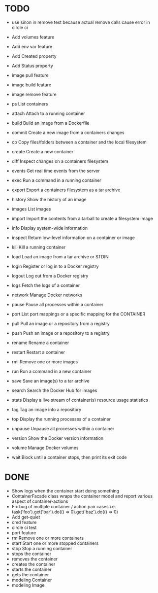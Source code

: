 # TODO
- use sinon in remove test because actual remove calls cause error in circle ci
- Add volumes feature
- Add env var feature
- Add Created property
- Add Status property
- image pull feature
- image build feature
- image remove feature

- ps        List containers
- attach    Attach to a running container
- build     Build an image from a Dockerfile
- commit    Create a new image from a containers changes
- cp        Copy files/folders between a container and the local filesystem
- create    Create a new container
- diff      Inspect changes on a containers filesystem
- events    Get real time events from the server
- exec      Run a command in a running container
- export    Export a containers filesystem as a tar archive
- history   Show the history of an image
- images    List images
- import    Import the contents from a tarball to create a filesystem image
- info      Display system-wide information
- inspect   Return low-level information on a container or image
- kill      Kill a running container
- load      Load an image from a tar archive or STDIN
- login     Register or log in to a Docker registry
- logout    Log out from a Docker registry
- logs      Fetch the logs of a container
- network   Manage Docker networks
- pause     Pause all processes within a container
- port      List port mappings or a specific mapping for the CONTAINER
- pull      Pull an image or a repository from a registry
- push      Push an image or a repository to a registry
- rename    Rename a container
- restart   Restart a container
- rmi       Remove one or more images
- run       Run a command in a new container
- save      Save an image(s) to a tar archive
- search    Search the Docker Hub for images
- stats     Display a live stream of container(s) resource usage statistics
- tag       Tag an image into a repository
- top       Display the running processes of a container
- unpause   Unpause all processes within a container
- version   Show the Docker version information
- volume    Manage Docker volumes
- wait      Block until a container stops, then print its exit code

# DONE
- Show logs when the container start doing something
- ContainerFacade class wraps the container model and report various aspect of container-actions
- Fix bug of multiple container / action pair cases i.e. task('foo').get('bar').do(() => 0).get('baz').do(() => 0)
- Add get-quiet
- cmd feature
- circle ci test
- port feature
- rm        Remove one or more containers
- start     Start one or more stopped containers
- stop      Stop a running container
- stops the container
- removes the container
- creates the container
- starts the container
- gets the container
- modeling Container
- modeling Image
